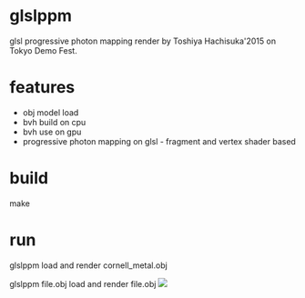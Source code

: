 # glslppm
glsl progressive photon mapping render by Toshiya Hachisuka'2015 on Tokyo Demo Fest.

# features
* obj model load
* bvh build on cpu
* bvh use on gpu
* progressive photon mapping on glsl - fragment and vertex shader based

# build
make

# run
glslppm
load and render cornell_metal.obj

glslppm file.obj
load and render file.obj
<img src="http://moo.ho.ua/glslsppm.jpg">
